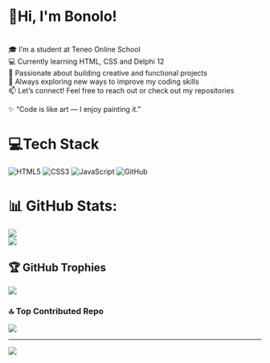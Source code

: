 ## <h1>👋Hi, I'm Bonolo!<h1/> 

<!--
**Bonolo759/Bonolo759** is a ✨ _special_ ✨ repository because its `README.md` (this file) appears on your GitHub profile.
-->

🎓 I’m a student at Teneo Online School<br/>
💻 Currently learning HTML, CSS and Delphi 12<br/>
🚀 Passionate about building creative and functional projects<br/>
🌱 Always exploring new ways to improve my coding skills<br/>
📫 Let’s connect! Feel free to reach out or check out my repositories<br/>

✨ “Code is like art — I enjoy painting it.”<br/>

<!--## 🌐 Socials:
[![email](https://img.shields.io/badge/Email-D14836?logo=gmail&logoColor=white)](mailto:bonolodubula9@gmail.com) <br/>-->

<!--[![Anurag's GitHub stats](https://github-readme-stats.vercel.app/api?username=Bonolo759)](https://github.com/anuraghazra/github-readme-stats) 
![Anurag's GitHub stats](https://github-readme-stats.vercel.app/api?username=Bonolo759&show_icons=true&bg_color=00000000)-->
# 💻Tech Stack<br/>
![HTML5](https://img.shields.io/badge/html5-%23E34F26.svg?style=for-the-badge&logo=html5&logoColor=white) ![CSS3](https://img.shields.io/badge/css3-%231572B6.svg?style=for-the-badge&logo=css3&logoColor=white) ![JavaScript](https://img.shields.io/badge/javascript-%23323330.svg?style=for-the-badge&logo=javascript&logoColor=%23F7DF1E) ![GitHub](https://img.shields.io/badge/github-%23121011.svg?style=for-the-badge&logo=github&logoColor=white)

# 📊 GitHub Stats:
![](https://github-readme-stats.vercel.app/api?username=Bonolo759&theme=dark&hide_border=false&include_all_commits=false&count_private=false)<br/>
![](https://nirzak-streak-stats.vercel.app/?user=Bonolo759&theme=dark&hide_border=false)<br/>
<!--![](https://github-readme-stats.vercel.app/api/top-langs/?username=Bonolo759&theme=dark&hide_border=false&include_all_commits=false&count_private=false&layout=compact)-->

## 🏆 GitHub Trophies
![](https://github-profile-trophy.vercel.app/?username=Bonolo759&theme=radical&no-frame=false&no-bg=false&margin-w=4)

### 🔝 Top Contributed Repo
![](https://github-contributor-stats.vercel.app/api?username=Bonolo759&limit=5&theme=one_dark_pro&combine_all_yearly_contributions=true)

---
[![](https://visitcount.itsvg.in/api?id=Bonolo759&icon=0&color=0)](https://visitcount.itsvg.in)

<!-- Proudly created with GPRM ( https://gprm.itsvg.in ) -->
